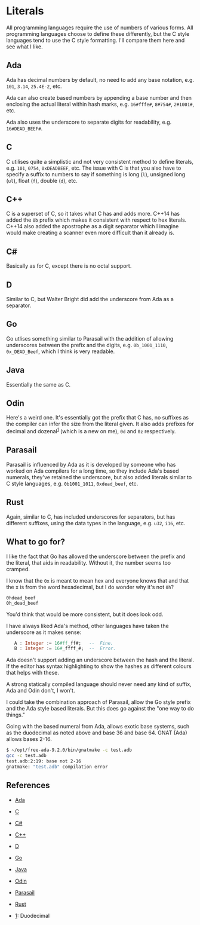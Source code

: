 # Literals

All programming languages require the use of numbers of various forms. All programming languages choose to define these differently, but the C style languages tend to use the C style formatting. I'll compare them here and see what I like.

## Ada

Ada has decimal numbers by default, no need to add any base notation, e.g. ```101```, ```3.14```, ```25.4E-2```, etc.

Ada can also create based numbers by appending a base number and then enclosing the actual literal within hash marks, e.g. ```16#fffe#```, ```8#754#```, ```2#1001#```, etc.

Ada also uses the underscore to separate digits for readability, e.g. ```16#DEAD_BEEF#```.

## C

C utilises quite a simplistic and not very consistent method to define literals, e.g. ```101```, ```0754```, ```0xDEADBEEF```, etc. The issue with C is that you also have to specify a suffix to numbers to say if something is long (```l```), unsigned long (```ul```), float (```f```), double (```d```), etc.

## C++

C is a superset of C, so it takes what C has and adds more. C++14 has added the ```0b``` prefix which makes it consistent with respect to hex literals. C++14 also added the apostrophe as a digit separator which I imagine would make creating a scanner even more difficult than it already is.

## C#

Basically as for C, except there is no octal support.

## D

Similar to C, but Walter Bright did add the underscore from Ada as a separator.

## Go

Go utlises something similar to Parasail with the addition of allowing underscores between the prefix and the digits, e.g. ```0b_1001_1110```, ```0x_DEAD_Beef```, which I think is very readable.

## Java

Essentially the same as C.

## Odin

Here's a weird one. It's essentially got the prefix that C has, no suffixes as the compiler can infer the size from the literal given. It also adds prefixes for decimal and dozenal<sup>[1](#duodecimal-note)</sup> (which is a new on me), ```0d``` and ```0z``` respectively.

## Parasail

Parasail is influenced by Ada as it is developed by someone who has worked on Ada compilers for a long time, so they include Ada's based numerals, they've retained the underscore, but also added literals similar to C style languages, e.g. ```0b1001_1011```, ```0xdead_beef```, etc.

## Rust

Again, similar to C, has included underscores for separators, but has different suffixes, using the data types in the language, e.g. ```u32```, ```i16```, etc.

## What to go for?

I like the fact that Go has allowed the underscore between the prefix and the literal, that aids in readability. Without it, the number seems too cramped.

I know that the ```0x``` is meant to mean hex and everyone knows that and that the x is from the word hexadecimal, but I do wonder why it's not ```0h```?

```exp
0hdead_beef
0h_dead_beef
```

You'd think that would be more consistent, but it does look odd.

I have always liked Ada's method, other languages have taken the underscore as it makes sense:

```ada
   A : Integer := 16#ff_ff#;   --  Fine.
   B : Integer := 16#_ffff_#;  --  Error.
```

Ada doesn't support adding an underscore between the hash and the literal. If the editor has syntax highlighting to show the hashes as different colours that helps with these.

A strong statically compiled language should never need any kind of suffix, Ada and Odin don't, I won't.

I could take the combination approach of Parasail, allow the Go style prefix and the Ada style based literals. But this does go against the "one way to do things."

Going with the based numeral from Ada, allows exotic base systems, such as the duodecimal as noted above and base 36 and base 64. GNAT (Ada) allows bases 2-16.

```bash
$ ~/opt/free-ada-9.2.0/bin/gnatmake -c test.adb
gcc -c test.adb
test.adb:2:19: base not 2-16
gnatmake: "test.adb" compilation error
```

## References

* [Ada](http://www.ada-auth.org/standards/2xrm/html/RM-2-4-1.html)
* [C](https://www.tutorialspoint.com/cprogramming/c_constants.htm)
* [C#](https://www.tutorialspoint.com/csharp/csharp_constants.htm)
* [C++](https://en.cppreference.com/w/cpp/language/user_literal)
* [D](https://www.tutorialspoint.com/d_programming/d_programming_literals.htm)
* [Go](https://www.i-programmer.info/news/98-languages/13066-go-modernizes-number-literals.html)
* [Java](https://www.geeksforgeeks.org/literals-in-java/)
* [Odin](https://odin-lang.org/ref/spec/#integer-literals)
* [Parasail](https://adacore.github.io/ParaSail/images/parasail_ref_manual.pdf)
* [Rust](https://doc.rust-lang.org/rust-by-example/primitives/literals.html)

* <a name="duodecimal-note">[1](https://en.wikipedia.org/wiki/Duodecimal)</a>: Duodecimal
